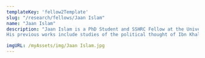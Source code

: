 ```yaml
---
templateKey: 'fellow2Template'
slug: "/research/fellows/Jaan Islam"
name: "Jaan Islam"
description: "Jaan Islam is a PhD Student and SSHRC Fellow at the University of Edinburgh. His main area of study is political theory; specifically, the history of Islamic political thought. 
His previous works include studies of the political thought of Ibn Khaldūn, Ibn Rushd, and Ibn Taymiyyah, as well as several works in contemporary political thought (e.g., Political Philosophy in the East and West: In Search of Truth, DE: Vernon Press, 2018)."

imgURL: /myAssets/img/Jaan Islam.jpg
---
```



